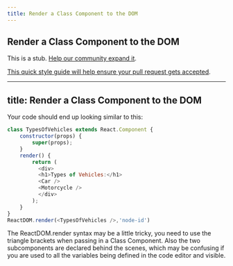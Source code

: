 ```yaml
---
title: Render a Class Component to the DOM
---
```

## Render a Class Component to the DOM

This is a stub. <a href='https://github.com/freecodecamp/guides/tree/master/src/pages/certifications/front-end-libraries/react/render-a-class-component-to-the-dom/index.md' target='_blank' rel='nofollow'>Help our community expand it</a>.

<a href='https://github.com/freecodecamp/guides/blob/master/README.md' target='_blank' rel='nofollow'>This quick style guide will help ensure your pull request gets accepted</a>.

<!-- The article goes here, in GitHub-flavored Markdown. Feel free to add YouTube videos, images, and CodePen/JSBin embeds  -->
---
title: Render a Class Component to the DOM
---

Your code should end up looking similar to this:

```javascript
class TypesOfVehicles extends React.Component {
    constructor(props) {
        super(props);
    }
    render() {
        return (
          <div>
          <h1>Types of Vehicles:</h1>
          <Car />
          <Motorcycle />
          </div>
        );
    }
}
ReactDOM.render(<TypesOfVehicles />,'node-id')
```
The ReactDOM.render syntax may be a little tricky, you need to use the triangle brackets when passing in a Class Component. Also the two subcomponents are declared behind the scenes, which may be confusing if you are used to all the variables being defined in the code editor and visible.
